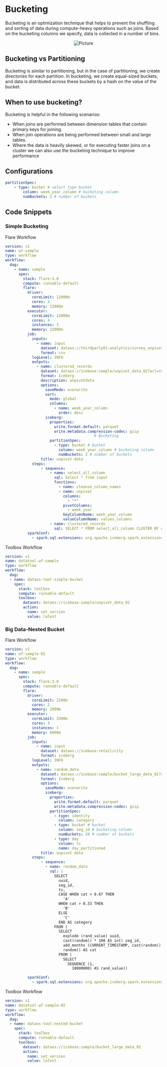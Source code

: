 # Bucketing

Bucketing is an optimization technique that helps to prevent the shuffling and sorting of data during compute-heavy operations such as joins. Based on the bucketing columns we specify, data is collected in a number of bins.
 
<center>

![Picture](./Untitled.png)

</center>

## Bucketing vs Partitioning

Bucketing is similar to partitioning, but in the case of partitioning, we create directories for each partition. In bucketing, we create equal-sized buckets, and data is distributed across these buckets by a hash on the value of the bucket.

## When to use bucketing?

Bucketing is helpful in the following scenarios:

- When joins are performed between dimension tables that contain primary keys for joining.
- When join operations are being performed between small and large tables.
- Where the data is heavily skewed, or for executing faster joins on a cluster we can also use the bucketing technique to improve performance

## Configurations

```yaml
partitionSpec:
	- type: bucket # select type bucket
		column: week_year_column # bucketing column
		numBuckets: 2 # number of buckets
```

## Code Snippets

### Simple Bucketing

Flare Workflow

```yaml
version: v1
name: wf-sample
type: workflow
workflow:
  dag:
    - name: sample
      spec:
        stack: flare:3.0
        compute: runnable-default
        flare:
          driver:    
            coreLimit: 12000m
            cores: 2
            memory: 12000m
          executor:
            coreLimit: 12000m
            cores: 4
            instances: 3
            memory: 22000m        
          job:
            inputs:
              - name: input 
                dataset: dataos://thirdparty01:analytics/survey_unpivot/unpivot_data.csv
                format: csv
            logLevel: INFO
            outputs:
              - name: clustered_records
                dataset: dataos://icebase:sample/unpivot_data_02?acl=rw
                format: Iceberg
                description: unpivotdata
                options:
                  saveMode: overwrite
                  sort:
                    mode: global
                    columns:
                      - name: week_year_column
                        order: desc
                  iceberg:
                    properties:
                      write.format.default: parquet
                      write.metadata.compression-codec: gzip
										# Bucketing
                    partitionSpec:
                      - type: bucket # bucket
                        column: week_year_column # bucketing column
                        numBuckets: 2 # number of buckets
                title: unpivot data
            steps:
                - sequence:
                    - name: select_all_column
                      sql: Select * from input 
                      functions: 
                        - name: cleanse_column_names
                        - name: unpivot 
                          columns: 
                            - "*" 
                          pivotColumns:
                            - week_year
                          keyColumnName: week_year_column 
                          valueColumnName: values_columns
                    - name: clustered_records
                      sql: SELECT * FROM select_all_column CLUSTER BY week_year_column
          sparkConf:
            - spark.sql.extensions: org.apache.iceberg.spark.extensions.IcebergSparkSessionExtensions
```

Toolbox Workflow

```yaml
version: v1
name: datatool-wf-sample
type: workflow
workflow:
  dag:
  - name: dataos-tool-simple-bucket
    spec:
      stack: toolbox
      compute: runnable-default
      toolbox:
        dataset: dataos://icebase:sample/unpivot_data_02
        action:
          name: set_version
          value: latest
```

### Big Data-Nested Bucket

Flare Workflow

```yaml
version: v1
name: wf-sample-02
type: workflow
workflow:
  dag:
    - name: sample
      spec:
        stack: flare:3.0
        compute: runnable-default
        flare:
          driver:    
            coreLimit: 2200m
            cores: 2
            memory: 2000m
          executor:
            coreLimit: 3300m
            cores: 3
            instances: 1
            memory: 6000m  
          job:
            inputs:
              - name: input 
                dataset: dataos://icebase:retail/city
                format: iceberg
            logLevel: INFO
            outputs:
              - name: random_data
                dataset: dataos://icebase:sample/bucket_large_data_02?acl=rw
                format: Iceberg
                options:
                  saveMode: overwrite
                  iceberg:
                    properties:
                      write.format.default: parquet
                      write.metadata.compression-codec: gzip
                    partitionSpec:
                      - type: identity
                        column: category
                      - type: bucket # bucket
                        column: seg_id # bucketing column
                        numBuckets: 20 # number of buckets
                      - type: day
                        column: ts
                        name: day_partitioned
                title: unpivot data
            steps:
                - sequence:
                  - name: random_data
                    sql: |
                      SELECT
                        uuid,
                        seg_id,
                        ts,
                        CASE WHEN cat > 0.67 THEN
                          'A'
                        WHEN cat > 0.33 THEN
                          'B'
                        ELSE
                          'C'
                        END AS category
                      FROM (
                        SELECT
                          explode (rand_value) uuid,
                          cast(random() * 100 AS int) seg_id,
                          add_months (CURRENT_TIMESTAMP, cast(random() * 100 AS int)) ts,
                          random() AS cat
                        FROM (
                          SELECT
                            SEQUENCE (1,
                              10000000) AS rand_value))

          sparkConf:
            - spark.sql.extensions: org.apache.iceberg.spark.extensions.IcebergSparkSessionExtensions
```

Toolbox Workflow

```yaml
version: v1
name: datatool-wf-sample-02
type: workflow
workflow:
  dag:
  - name: dataos-tool-nested-bucket
    spec:
      stack: toolbox
      compute: runnable-default
      toolbox:
        dataset: dataos://icebase:sample/bucket_large_data_02
        action:
          name: set_version
          value: latest
```